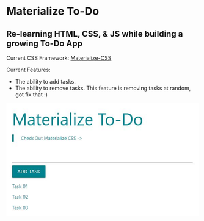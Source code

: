 # Materialize To-Do
## Re-learning HTML, CSS, & JS while building a growing To-Do App

Current CSS Framework: [Materialize-CSS](https://materializecss.com/)

Current Features:

* The ability to add tasks.
* The ability to remove tasks. This feature is removing tasks at random, got fix that :)

![Screenshot Of App](app-screenshot-01.JPG)

